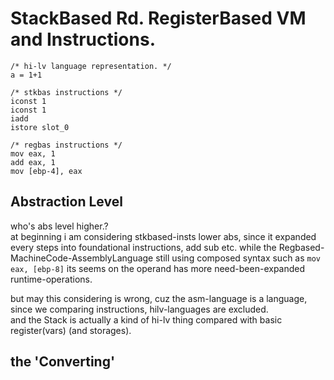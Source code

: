 
# StackBased Rd. RegisterBased VM and Instructions.

```
/* hi-lv language representation. */
a = 1+1   

/* stkbas instructions */
iconst 1
iconst 1
iadd
istore slot_0

/* regbas instructions */
mov eax, 1
add eax, 1
mov [ebp-4], eax
```

## Abstraction Level

who's abs level higher.?  
at beginning i am considering stkbased-insts lower abs, since it expanded every steps into foundational instructions, add sub etc. while the Regbased-MachineCode-AssemblyLanguage still using composed syntax such as `mov eax, [ebp-8]` its seems on the operand has more need-been-expanded runtime-operations.

but may this considering is wrong, cuz the asm-language is a language, since we comparing instructions, hilv-languages are excluded.  
and the Stack is actually a kind of hi-lv thing compared with basic register(vars) (and storages).


## the 'Converting'

